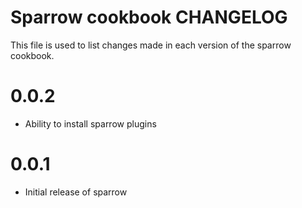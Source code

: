 # Sparrow cookbook CHANGELOG

This file is used to list changes made in each version of the sparrow cookbook.

# 0.0.2
* Ability to install sparrow plugins

# 0.0.1
* Initial release of sparrow

